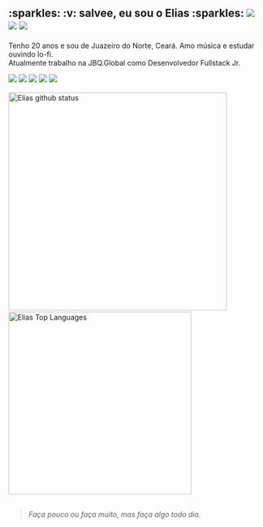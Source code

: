 <h2 display="inline">
  :sparkles: :v: salvee, eu sou o Elias :sparkles: 
  <span>
    <a href="https://linkedin.com/in/elias-inacio0"><img src="https://img.icons8.com/color/26/000000/linkedin.png"/></a>
    <a href="https://codepen.io/eliasinacio"><img src="https://img.icons8.com/color/26/ffffff/codepen.png"/></a>
    <a href="https://twitter.com/liaas_js"><img src="https://img.icons8.com/color/26/000000/twitter-squared.png"/></a>
  </span>
</h2>

<p>
  Tenho 20 anos e sou de Juazeiro do Norte, Ceará. Amo música e estudar ouvindo lo-fi. <br>
  Atualmente trabalho na JBQ.Global como Desenvolvedor Fullstack Jr.
</p>

<div>
  <img src="https://img.icons8.com/color/32/000000/javascript.png"/>
  <img src="https://img.icons8.com/color/32/000000/typescript.png"/>
  <img src="https://img.icons8.com/officel/32/000000/react.png"/>
  <img src="https://img.icons8.com/emoji/32/000000/nail-polish-.png"/>
  <img src="https://img.icons8.com/color/32/000000/sass.png"/>
</div>

<br>

<div>
  <img src="https://github-readme-stats.vercel.app/api?username=eliasinacio&count_private=true&show_icons=true&theme=tokyonight" alt="Elias github status" width="430"/>
  &nbsp; &nbsp;
  <img src="https://github-readme-stats.vercel.app/api/top-langs/?username=eliasinacio&layout=compact&theme=tokyonight" alt="Elias Top Languages" width="360"/>
</div>

<br>

<blockquote> <em> Faça pouco ou faça muito, mas faça algo todo dia. </em> </blockquote>

